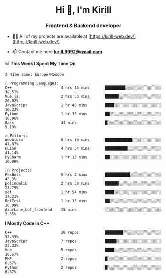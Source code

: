 <h1 align="center">Hi 👋, I'm Kirill</h1>
<h3 align="center">Frontend & Backend developer</h3>

- 👨‍💻 All of my projects are available at [https://kirill-web.dev/](https://kirill-web.dev/)

- 📫 Contact me here **kirill.9992@gmail.com**











<!--START_SECTION:waka-->
📊 **This Week I Spent My Time On** 

```text
⌚︎ Time Zone: Europe/Moscow

💬 Programming Languages: 
C++                      4 hrs 16 mins       █████████░░░░░░░░░░░░░░░░   38.51% 
Vue.js                   2 hrs 53 mins       ██████░░░░░░░░░░░░░░░░░░░   26.02% 
JavaScript               1 hr 48 mins        ████░░░░░░░░░░░░░░░░░░░░░   16.33% 
Python                   1 hr 13 mins        ██░░░░░░░░░░░░░░░░░░░░░░░   10.96% 
Sass                     34 mins             █░░░░░░░░░░░░░░░░░░░░░░░░   5.19%

🔥 Editors: 
WebStorm                 5 hrs 19 mins       ████████████░░░░░░░░░░░░░   47.87% 
CLion                    4 hrs 34 mins       ██████████░░░░░░░░░░░░░░░   41.14% 
PyCharm                  1 hr 13 mins        ██░░░░░░░░░░░░░░░░░░░░░░░   10.99%

🐱‍💻 Projects: 
PexBots                  5 hrs 2 mins        ███████████░░░░░░░░░░░░░░   45.3% 
polinomlib               2 hrs 38 mins       ██████░░░░░░░░░░░░░░░░░░░   23.79% 
set                      1 hr 54 mins        ████░░░░░░░░░░░░░░░░░░░░░   17.21% 
BotTest                  1 hr 13 mins        ██░░░░░░░░░░░░░░░░░░░░░░░   10.99% 
AzurLane_bot_frontend    15 mins             ░░░░░░░░░░░░░░░░░░░░░░░░░   2.35%

```

**I Mostly Code in C++** 

```text
C++                      10 repos            ████████░░░░░░░░░░░░░░░░░   33.33% 
JavaScript               7 repos             █████░░░░░░░░░░░░░░░░░░░░   23.33% 
Vue                      5 repos             ████░░░░░░░░░░░░░░░░░░░░░   16.67% 
PHP                      2 repos             █░░░░░░░░░░░░░░░░░░░░░░░░   6.67% 
Python                   2 repos             █░░░░░░░░░░░░░░░░░░░░░░░░   6.67%

```



<!--END_SECTION:waka-->
